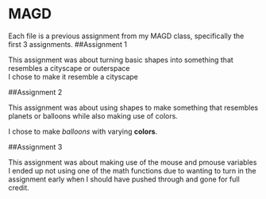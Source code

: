 # MAGD
Each file is a previous assignment from my MAGD class, specifically the first 3 assignments.
##Assignment 1

This assignment was about turning basic shapes into something that resembles a cityscape or outerspace  
I chose to make it resemble a cityscape

##Assignment 2

This assignment was about using shapes to make something that resembles planets or balloons while also making use of colors.

I chose to make _balloons_ with varying **colors**.

##Assignment 3

This assignment was about making use of the mouse and pmouse variables  
I ended up not using one of the math functions due to wanting to turn in the assignment early when I should have pushed through and gone for full credit.
